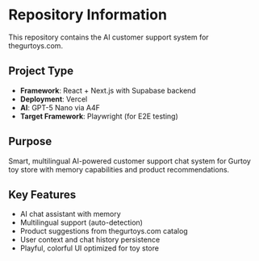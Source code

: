 # Repository Information

This repository contains the AI customer support system for thegurtoys.com.

## Project Type
- **Framework**: React + Next.js with Supabase backend
- **Deployment**: Vercel
- **AI**: GPT-5 Nano via A4F
- **Target Framework**: Playwright (for E2E testing)

## Purpose
Smart, multilingual AI-powered customer support chat system for Gurtoy toy store with memory capabilities and product recommendations.

## Key Features
- AI chat assistant with memory
- Multilingual support (auto-detection)
- Product suggestions from thegurtoys.com catalog
- User context and chat history persistence
- Playful, colorful UI optimized for toy store